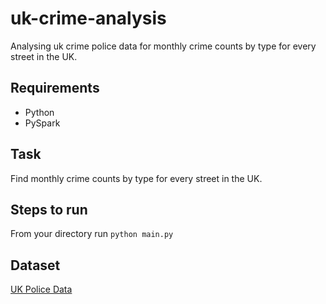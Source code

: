 # uk-crime-analysis

Analysing uk crime police data for monthly crime counts by type for every street in the UK.

## Requirements

- Python
- PySpark

## Task

Find monthly crime counts by type for every street in the UK.

## Steps to run

From your directory run ```python main.py```

## Dataset

[UK Police Data](https://data.police.uk/data/)

